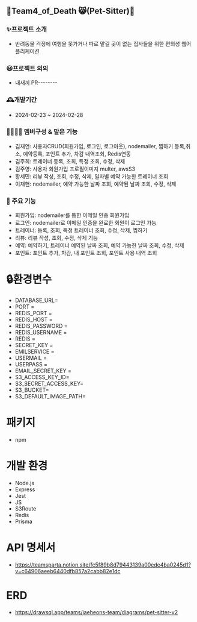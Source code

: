 ## 🐶Team4_of_Death 😸(Pet-Sitter)🐶

### ✨프로젝트 소개
- 반려동물 걱정에 여행을 못가거나 따로 맡길 곳이 없는 집사들을 위한 편의성 웹어플리케이션

### 😃프로젝트 의의
- 내새끼 PR--------

### 🕰️개발기간
- 2024-02-23 ~ 2024-02-28

### 👨‍👩‍👦‍👦 멤버구성 & 맡은 기능
- 김재연: 사용자CRUD(회원가입, 로그인, 로그아웃), nodemailer, 찜하기 등록,취소, 예약등록, 포인트 추가, 차감 내역조회, Redis연동
- 김주희: 트레이너 등록, 조회, 특정 조회, 수정, 삭제
- 김주영: 사용자 회원가입 프로필이미지 multer, awsS3
- 황세민: 리뷰 작성, 조회, 수정, 삭제, 일자별 예약 가능한 트레이너 조회
- 이재헌: nodemailer, 예약 가능한 날짜 조회, 예약된 날짜 조회, 수정, 삭제

### 📌 주요 기능
- 회원가입: nodemailer를 통한 이메일 인증 회원가입
- 로그인: nodemailer로 이메일 인증을 완료한 회원이 로그인 가능
- 트레이너: 등록, 조회, 특정 트레이너 조회, 수정, 삭제, 찜하기 
- 리뷰: 리뷰 작성, 조회, 수정, 삭제 기능
- 예약: 예약하기, 트레이너 예약된 날짜 조회, 예약 가능한 날짜 조회, 수정, 삭제
- 포인트: 포인트 추가, 차감, 내 포인트 조회, 포인트 사용 내역 조회

# 🔒환경변수
- DATABASE_URL=
- PORT = 
- REDIS_PORT = 
- REDIS_HOST = 
- REDIS_PASSWORD = 
- REDIS_USERNAME = 
- REDIS = 
- SECRET_KEY = 
- EMILSERVICE = 
- USERMAIL = 
- USERPASS = 
- EMAIL_SECRET_KEY = 
- S3_ACCESS_KEY_ID=
- S3_SECRET_ACCESS_KEY=
- S3_BUCKET=
- S3_DEFAULT_IMAGE_PATH=

# 패키지
- npm

# 개발 환경
- Node.js
- Express
- Jest
- JS
- S3Route
- Redis
- Prisma

# API 명세서
- https://teamsparta.notion.site/fc5f89b8d79443139a00ede4ba0245d1?v=c64906aeeb6440dfb857a2cabb82e1dc

# ERD
- https://drawsql.app/teams/jaeheons-team/diagrams/pet-sitter-v2
